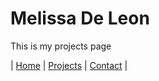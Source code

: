 # Melissa De Leon

This is my projects page

| [Home](index.md) | [Projects](projects.md) | [Contact](contact.md) |
